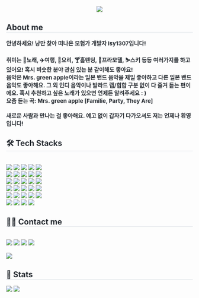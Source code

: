 <div align= "center">
    <img src="https://capsule-render.vercel.app/api?type=waving&color=0:0141d5,100:bff9fd&height=180&text=Welcome!%20환영합니다!%20ようこそ!&animation=twinkling&fontColor=ffffff&fontSize=50" />
    </div>
    <div style="text-align: left;"> 
    <h2 style="border-bottom: 1px solid #d8dee4; color: #282d33;"> About me </h2>  
    <div style="font-weight: 700; font-size: 15px; text-align: left; color: #282d33;"> 안녕하세요! 낭만 찾아 떠나온 모험가 개발자 lsy1307입니다!<br/><br/>취미는 🎤노래, ✈️여행, 🍳요리, 🍸홈텐딩, 🤖프라모델, ⛷️스키 등등 여러가지를 하고 있어요! 혹시 비슷한 분야 관심 있는 분 같이해도 좋아요!<br/>음악은 Mrs. green apple이라는 일본 밴드 음악을 제일 좋아하고 다른 일본 밴드 음악도 좋아해요. 그 외 인디 음악이나 발라드 랩/힙합 구분 없이 다 즐겨 듣는 편이에요. 혹시 추천하고 싶은 노래가 있으면 언제든 알려주세요 : )<br/>
    요즘 듣는 곡: Mrs. green apple [Familie, Party, They Are]<br/><br/>새로운 사람과 만나는 걸 좋아해요. 예고 없이 갑자기 다가오셔도 저는 언제나 환영입니다!
    </div> 
    </div>
    <div style="text-align: left;">
    <h2 style="border-bottom: 1px solid #d8dee4; color: #282d33;"> 🛠️ Tech Stacks </h2> <br> 
    <div style="margin: ; text-align: left;" "text-align: left;"> <img src="https://img.shields.io/badge/Amazon S3-569A31?style=for-the-badge&logo=Amazon S3&logoColor=white">
          <img src="https://img.shields.io/badge/Amazon AWS-232F3E?style=for-the-badge&logo=Amazon AWS&logoColor=white">
          <img src="https://img.shields.io/badge/Apache Tomcat-F8DC75?style=for-the-badge&logo=Apache Tomcat&logoColor=white">
          <img src="https://img.shields.io/badge/C-A8B9CC?style=for-the-badge&logo=C&logoColor=white">
          <img src="https://img.shields.io/badge/C++-00599C?style=for-the-badge&logo=C%2B%2B&logoColor=white">
          <br/><img src="https://img.shields.io/badge/CSS3-1572B6?style=for-the-badge&logo=CSS3&logoColor=white">
          <img src="https://img.shields.io/badge/Docker-2496ED?style=for-the-badge&logo=Docker&logoColor=white">
          <img src="https://img.shields.io/badge/Eslint-4B32C3?style=for-the-badge&logo=Eslint&logoColor=white">
          <img src="https://img.shields.io/badge/Figma-F24E1E?style=for-the-badge&logo=Figma&logoColor=white">
          <img src="https://img.shields.io/badge/Git-F05032?style=for-the-badge&logo=Git&logoColor=white">
          <br/><img src="https://img.shields.io/badge/Github-181717?style=for-the-badge&logo=Github&logoColor=white">
          <img src="https://img.shields.io/badge/HTML5-E34F26?style=for-the-badge&logo=HTML5&logoColor=white">
          <img src="https://img.shields.io/badge/jQuery-0769AD?style=for-the-badge&logo=jQuery&logoColor=white">
          <img src="https://img.shields.io/badge/Java-007396?style=for-the-badge&logo=Java&logoColor=white">
          <img src="https://img.shields.io/badge/Javascript-F7DF1E?style=for-the-badge&logo=Javascript&logoColor=white">
          <br/><img src="https://img.shields.io/badge/Linux-FCC624?style=for-the-badge&logo=Linux&logoColor=white">
          <img src="https://img.shields.io/badge/MariaDB-003545?style=for-the-badge&logo=MariaDB&logoColor=white">
          <img src="https://img.shields.io/badge/MySQL-4479A1?style=for-the-badge&logo=MySQL&logoColor=white">
          <img src="https://img.shields.io/badge/Prettier-F7B93E?style=for-the-badge&logo=Prettier&logoColor=white">
          <img src="https://img.shields.io/badge/Python-3776AB?style=for-the-badge&logo=Python&logoColor=white">
          <br/><img src="https://img.shields.io/badge/React-61DAFB?style=for-the-badge&logo=React&logoColor=white">
          <img src="https://img.shields.io/badge/React Query-FF4154?style=for-the-badge&logo=React Query&logoColor=white">
          <img src="https://img.shields.io/badge/Redux-764ABC?style=for-the-badge&logo=Redux&logoColor=white">
          <img src="https://img.shields.io/badge/Recoil-0179f3?style=for-the-badge&logo=Recoil&logoColor=white">
          <img src="https://img.shields.io/badge/Spring-6DB33F?style=for-the-badge&logo=Spring&logoColor=white">
          <br/><img src="https://img.shields.io/badge/Spring Boot-6DB33F?style=for-the-badge&logo=Spring Boot&logoColor=white">
          <img src="https://img.shields.io/badge/StyledComponents-DB7093?style=for-the-badge&logo=StyledComponents&logoColor=white">
          <img src="https://img.shields.io/badge/Tensorflow-FF6F00?style=for-the-badge&logo=Tensorflow&logoColor=white">
          <img src="https://img.shields.io/badge/Vercel-000000?style=for-the-badge&logo=Vercel&logoColor=white">
          </div>
    </div>
    <div style="text-align: left;">
    <h2 style="border-bottom: 1px solid #d8dee4; color: #282d33;"> 🧑‍💻 Contact me </h2> <br> 
    <div style="text-align: left;"> <a href="https://www.instagram.com/su_yeonim" style="color: inherit; text-decoration: none;"> <img src="https://img.shields.io/badge/Instagram-E4405F?style=for-the-badge&logo=Instagram&logoColor=white&link=https://www.instagram.com/su_yeonim"> </a>
         <a href="https://scratched-gambler-8a0.notion.site/ABOUT-ME-29bede04dfca418b8ac0a24f629d8d95?pvs=4" style="color: inherit; text-decoration: none;"> <img src="https://img.shields.io/badge/Notion-000000?style=for-the-badge&logo=Notion&logoColor=white&link=https://scratched-gambler-8a0.notion.site/ABOUT-ME-29bede04dfca418b8ac0a24f629d8d95?pvs=4"> </a>
         <a href=mailto:among5789@gmail.com style="color: inherit; text-decoration: none;"> <img src="https://img.shields.io/badge/Gmail-EA4335?style=for-the-badge&logo=Gmail&logoColor=white&link=mailto:among5789@gmail.com"> </a>
         <a href="https://blog.naver.com/su_yeonri" style="color: inherit; text-decoration: none;"> <img src="https://img.shields.io/badge/Naver-03C75A?style=for-the-badge&logo=Naver&logoColor=white&link=https://blog.naver.com/su_yeonri"> </a>
          </div>  <br> 
    <div style="text-align: left;"> <a href="https://hits.seeyoufarm.com"> <img src="https://hits.seeyoufarm.com/api/count/incr/badge.svg?url=https%3A%2F%2Fgithub.com%2Flsy1307%2F&count_bg=%23000000&title_bg=%23000000&icon=github.svg&icon_color=%23FFFFFF&title=GitHub&edge_flat=false"/></a>
       </div> 
    </div>
    <div style="text-align: left;"> 
    <h2 style="border-bottom: 1px solid #d8dee4; color: #282d33;"> 🏅 Stats </h2> <div style="text-align: left;"> 
        <img src="https://github-readme-stats.vercel.app/api?username=lsy1307&show_icons=true&theme=dracula"/> 
        <img src="https://github-readme-stats.vercel.app/api/top-langs/?username=lsy1307&layout=compact&bg_color=180,000000,&title_color=000000&text_color=000000"/> 
    </div> 
    </div>
    
